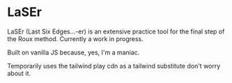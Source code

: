 # LaSEr

LaSEr (Last Six Edges...-er) is an extensive practice tool for the final step of the Roux method. Currently a work in progress.

Built on vanilla JS because, yes, I'm a maniac.

Temporarily uses the tailwind play cdn as a tailwind substitute don't worry about it.
